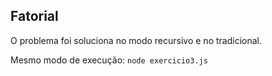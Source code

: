 ## Fatorial
O problema foi soluciona no modo recursivo e no tradicional.

Mesmo modo de execução:
```node exercicio3.js```
